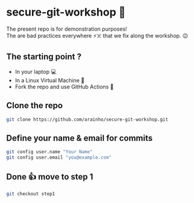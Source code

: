 # secure-git-workshop 🔐

The present repo is for demonstration purposes!        
The are bad practices everywhere ⚡☠️ that we fix along the workshop. 😉   

## The starting point ?
- In your laptop 💻
- In a Linux Virtual Machine 🧵
- Fork the repo and use GitHub Actions 🍴

## Clone the repo
```bash
git clone https://github.com/arainho/secure-git-workshop.git
```

## Define your name & email for commits
```bash
git config user.name "Your Name"
git config user.email "you@example.com"
```

## Done 👍 move to step 1
```bash
git checkout step1
```
